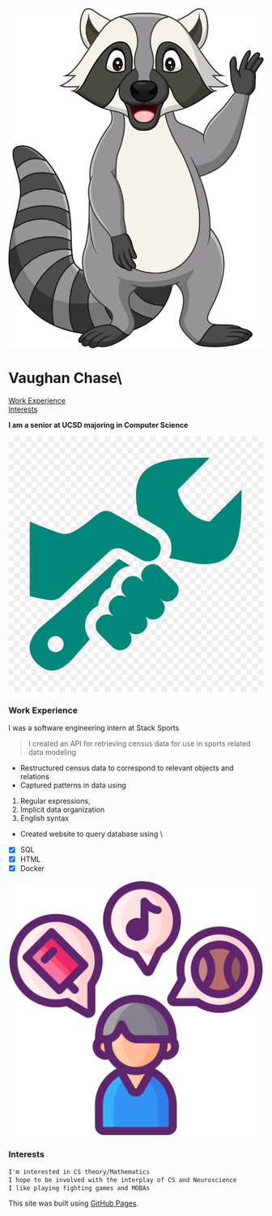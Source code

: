![Image](Raccoon1.jpg)
# Vaughan Chase\
[Work Experience](#workexperience)\
[Interests](#interests)

**I am a senior at UCSD majoring in Computer Science**

![Image](work.jpg)




### Work Experience
I was a software engineering intern at Stack Sports 

>I created an API for retrieving census data for use in sports related data modeling
- Restructured census data to correspond to relevant objects and relations
- Captured patterns in data using 
1. Regular expressions, 
2. Implicit data organization
3. English syntax
- Created website to query database using
\
- [x] SQL
- [x] HTML
- [x] Docker 

![Image](interests.png)
### Interests
```
I'm interested in CS theory/Mathematics
I hope to be involved with the interplay of CS and Neuroscience
I like playing fighting games and MOBAs
```

This site was built using [GitHub Pages](https://pages.github.com/).


